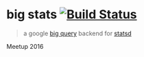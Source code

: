# big stats [![Build Status](https://travis-ci.org/meetup/big-stats.svg?branch=master)](https://travis-ci.org/meetup/big-stats)

> a google [big query](https://cloud.google.com/bigquery/) backend for [statsd](https://github.com/etsy/statsd#readme)

Meetup 2016
